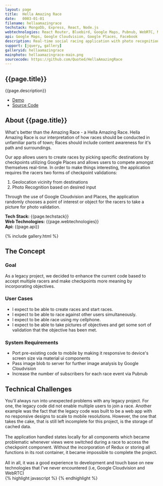 ```yaml
---
layout: page
title:  Hella Amazing Race
date:   0003-01-01
filename: hellaamazingrace
techstack: MongoDb, Express, React, Node.js
webtechnologies: React Router, Bluebird, Google Maps, Pubnub, WebRTC, Material UI
api: Google Maps, Google Cloudvision, Google Places, Facebook
description: Real-time social racing application with photo recognition.
support: [jquery, gallery]
galleryid: hellaamazingrace
mainphoto: hellaamazingrace-main.png
sourcecode: https://github.com/Quoted/HellaAmazingRace
---
```

<!-- style="object-fit: none; object-position: 50% 50%; position: absolute; background: rgba(0, 0, 0, .5); min-width: 100%; height: auto" -->
<!-- Intro -->
<section id="intro" class="wrapper style1 fade-up">
	<div class="inner">
		<h1>{{page.title}}</h1>
		<p>{{page.description}}</p>
		<ul class="actions">
			<li><a href="#" class="button disabled" >Demo</a></li>
      <li><a href="#" class="button">Source Code</a></li>
		</ul>
	</div>
</section>

<section id="one" class="wrapper style2 fade-up spotlights">
	<section>
		<div class="content">
			<div class="inner">
				<h2>About {{page.title}}</h2>
				<div>
					<p>
            What's better than the Amazing Race - a Hella Amazing Race. Hella Amazing Race is our interpretation of how races should be conducted in unfamiliar parts of town; Races should include content awareness for it's path and surroundings.
          </p>
					<p>
            Our app allows users to create races by picking specific destinations by checkpoints utilizing Google Places and allows users to compete amongst themselves real-time. In order to make things interesting, the application requires the racers two forms of checkpoint validations: <br>
            <ol>
              <li>Geolocation vicinity from destinations</li>
              <li>Photo Recognition based on desired input</li>
            </ol>
            Through the use of Google Cloudvision and Places, the application randomly chooses a point of interest or object for the racers to take a picture for photo validation.
          </p>
          <p>
            <b>Tech Stack:</b> {{page.techstack}} <br>
            <b>Web Technologies:</b> {{page.webtechnologies}} <br>
            <b>Api:</b> {{page.api}}
          </p>
				</div>
			</div>
		</div>
    <div class="content">
      <div class="inner">
        {% include gallery.html %}
      </div>
    </div>
	</section>
</section>

<section id="two" class="wrapper style3 fade-up">
	<div class="inner">
		<h2>The Concept</h2>
    <h3>Goal</h3>
    <p>As a legacy project, we decided to enhance the current code based to accept multiple racers and make checkpoints more meaning by incorporating objectives.</p>
		<div class="features">
      <section>
				<span class="icon major fa-user"></span>
				<h3>User Cases</h3>
				<ul>
          <li>I expect to be able to create races and start races.</li>
          <li>I expect to be able to race against other users simultaneously.</li>
          <li>I expect to be able race using my cellphone.</li>
          <li>I expect to be able to take pictures of objectives and get some sort of validation that the objective has been met.</li>
        </ul>
			</section>
			<section>
				<span class="icon major fa-code"></span>
				<h3>System Requirements</h3>
				<ul>
          <li>Port pre-existing code to mobile by making it responsive to device's screen size via material ui components</li>
          <li>Pass image blob to server for further image analysis by Google Cloudvision</li>
          <li>Increase the number of subscribers for each race event via Pubnub</li>
				</ul>
			</section>
		</div>
	</div>
</section>

<section id="three" class="wrapper style1 fade-up spotlights">
<section>
  <div class="content">
    <div class="inner">
      <h2>Technical Challenges</h2>
      <div>
        You'll always run into unexpected problems with any legacy project. For one, the legacy code did not enable multiple users to join a race. Another example was the fact that the legacy code was built to be a web app with no responsive designs to scale to mobile resolutions. However, the one that takes the cake, that is still left incomplete for this project, is the storage of cached data.<br>
        <br>
        The application handled states locally for all components which became problematic whenever views were switched during a race to access the checkpoint component. Without the incorporation of Redux or storing all functions in its root container, it became impossible to complete the project.<br>
        <br>
        All in all, it was a good experience to development and touch base on new technologies that I've never encountered (i.e, Google Cloudvision and WebRTC)<br>
      </div>
    </div>
  </div>
  <div class="content">
    <div class="inner">
    {% highlight javascript %}
    {% endhighlight %}
    </div>
  </div>
</section>
</section>
